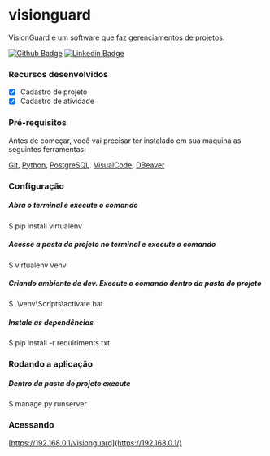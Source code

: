 # visionguard

VisionGuard é um software que faz gerenciamentos de projetos.

[![Github Badge](https://img.shields.io/badge/-Github-000?style=flat-square&logo=Github&logoColor=white&link=https://github.com/fagnerpsantos)](https://github.com/carloslimajlle)
[![Linkedin Badge](https://img.shields.io/badge/-LinkedIn-blue?style=flat-square&logo=Linkedin&logoColor=white&link=https://www.linkedin.com/in/fagnerpsantos/)](https://www.linkedin.com/in/carlosrlima/)

### Recursos desenvolvidos

- [x] Cadastro de projeto
- [x] Cadastro de atividade

### Pré-requisitos

Antes de começar, você vai precisar ter instalado em sua máquina as seguintes ferramentas:

[Git](https://git-scm.com), [Python](https://www.python.org/), [PostgreSQL](https://www.enterprisedb.com/downloads/postgres-postgresql-downloads). 
[VisualCode](https://code.visualstudio.com/), [DBeaver](https://dbeaver.io/download/)

### Configuração

##### Abra o terminal e execute o comando
$ pip install virtualenv

##### Acesse a pasta do projeto no terminal e execute o comando
$ virtualenv venv

##### Criando ambiente de dev. Execute o comando dentro da pasta do projeto

$ .\\venv\Scripts\activate.bat

##### Instale as dependências

$ pip install -r requiriments.txt

### Rodando a aplicação

##### Dentro da pasta do projeto execute

$ manage.py runserver

### Acessando

[https://192.168.0.1/visionguard](https://192.168.0.1/)